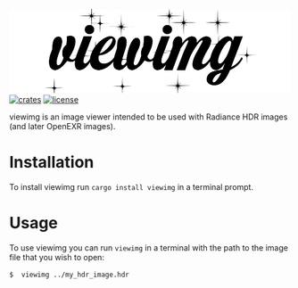 ![header](header.png "viewimg")
[![crates](https://img.shields.io/crates/v/viewimg?style=flat-square)](https://crates.io/crates/viewimg) [![license](https://img.shields.io/crates/l/viewimg?style=flat-square)](https://crates.io/crates/viewimg)

viewimg is an image viewer intended to be used with Radiance HDR images (and later OpenEXR images).


Installation
============

To install viewimg run `cargo install viewimg` in a terminal prompt.

Usage
=====

To use viewimg you can run `viewimg` in a terminal with the path to the
image file that you wish to open:

    $  viewimg ../my_hdr_image.hdr
